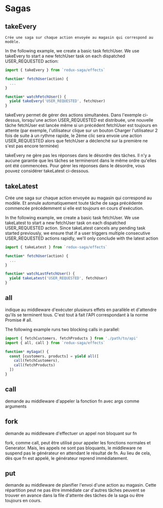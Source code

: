 # Sagas

## takeEvery

	Crée une saga sur chaque action envoyée au magasin qui correspond au modèle.

In the following example, we create a basic task fetchUser. We use takeEvery to start a new fetchUser task on each dispatched USER_REQUESTED action:

```js
import { takeEvery } from `redux-saga/effects`

function* fetchUser(action) {
  ...
}

function* watchFetchUser() {
  yield takeEvery('USER_REQUESTED', fetchUser)
}
```

takeEvery permet de gérer des actions simultanées. Dans l'exemple ci-dessus, lorsqu'une action USER_REQUESTED est distribuée, une nouvelle tâche fetchUser est lancée même si un précédent fetchUser est toujours en attente (par exemple, l'utilisateur clique sur un bouton Charger l'utilisateur 2 fois de suite à un rythme rapide, le 2ème clic sera envoie une action USER_REQUESTED alors que fetchUser a déclenché sur la première ne s'est pas encore terminée)

takeEvery ne gère pas les réponses dans le désordre des tâches. Il n'y a aucune garantie que les tâches se termineront dans le même ordre qu'elles ont été commencées. Pour gérer les réponses dans le désordre, vous pouvez considérer takeLatest ci-dessous.

## takeLatest

Crée une saga sur chaque action envoyée au magasin qui correspond au modèle. Et annule automatiquement toute tâche de saga précédente commencée précédemment si elle est toujours en cours d'exécution.

In the following example, we create a basic task fetchUser. We use takeLatest to start a new fetchUser task on each dispatched USER_REQUESTED action. Since takeLatest cancels any pending task started previously, we ensure that if a user triggers multiple consecutive USER_REQUESTED actions rapidly, we'll only conclude with the latest action

```js
import { takeLatest } from `redux-saga/effects`

function* fetchUser(action) {
  ...
}

function* watchLastFetchUser() {
  yield takeLatest('USER_REQUESTED', fetchUser)
}
```


## all

indique au middleware d'exécuter plusieurs effets en parallèle et d'attendre qu'ils se terminent tous. C'est tout à fait l'API correspondant à la norme Promise # all.

The following example runs two blocking calls in parallel:

```js
import { fetchCustomers, fetchProducts } from './path/to/api'
import { all, call } from `redux-saga/effects`

function* mySaga() {
  const [customers, products] = yield all([
    call(fetchCustomers),
    call(fetchProducts)
  ])
}
````

## call

demande au middleware d'appeler la fonction fn avec args comme arguments

## fork

demande au middleware d'effectuer un appel non bloquant sur fn

fork, comme call, peut être utilisé pour appeler les fonctions normales et Generator. Mais, les appels ne sont pas bloquants, le middleware ne suspend pas le générateur en attendant le résultat de fn. Au lieu de cela, dès que fn est appelé, le générateur reprend immédiatement.

## put

demande au middleware de planifier l'envoi d'une action au magasin. Cette répartition peut ne pas être immédiate car d'autres tâches peuvent se trouver en avance dans la file d'attente des tâches de la saga ou être toujours en cours.
